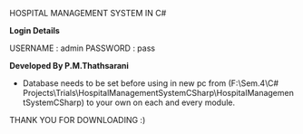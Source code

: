 HOSPITAL MANAGEMENT SYSTEM IN C#

**Login Details**

USERNAME : admin
PASSWORD : pass

**Developed By P.M.Thathsarani**

- Database needs to be set before using in new pc from (F:\Sem.4\C# Projects\Trials\HospitalManagementSystemCSharp\HospitalManagementSystemCSharp) to your own on each and every module.



THANK YOU FOR DOWNLOADING :) 

